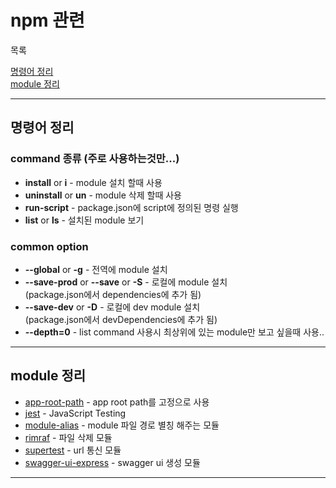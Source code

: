 # npm 관련

목록

[명령어 정리](#명령어-정리)  
[module 정리](#module-정리)  

---

## 명령어 정리

### command 종류 (주로 사용하는것만...)

* **install** or **i** - module 설치 할때 사용
* **uninstall** or **un** - module 삭제 할때 사용
* **run-script** - package.json에 script에 정의된 명령 실행
* **list** or **ls** - 설치된 module 보기

### common option

* **--global** or **-g** - 전역에 module 설치
* **--save-prod** or **--save** or **-S** - 로컬에 module 설치  
(package.json에서 dependencies에 추가 됨)
* **--save-dev** or **-D** - 로컬에 dev module 설치  
(package.json에서 devDependencies에 추가 됨)
* **--depth=0** - list command 사용시 최상위에 있는 module만 보고 싶을때 사용..

---

## module 정리

* [app-root-path](./modules/app-root-path.md) - app root path를 고정으로 사용
* [jest](./modules/jest.md) - JavaScript Testing
* [module-alias](./modules/module-alias.md) - module 파일 경로 별칭 해주는 모듈
* [rimraf](./modules/rimraf.md) - 파일 삭제 모듈
* [supertest](./modules/supertest.md) - url 통신 모듈
* [swagger-ui-express](./modules/swagger-ui-express) - swagger ui 생성 모듈

---

